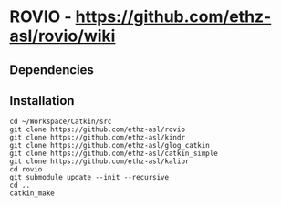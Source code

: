 ROVIO - https://github.com/ethz-asl/rovio/wiki
===========================

Dependencies
-----------

Installation
-----------

```
cd ~/Workspace/Catkin/src
git clone https://github.com/ethz-asl/rovio
git clone https://github.com/ethz-asl/kindr
git clone https://github.com/ethz-asl/glog_catkin
git clone https://github.com/ethz-asl/catkin_simple
git clone https://github.com/ethz-asl/kalibr
cd rovio
git submodule update --init --recursive
cd ..
catkin_make
```
